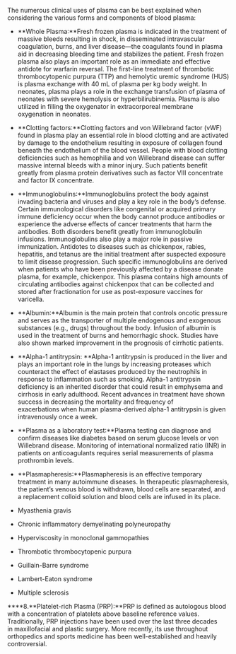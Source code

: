 The numerous clinical uses of plasma can be best explained when considering the various forms and components of blood plasma:

- **Whole Plasma:**Fresh frozen plasma is indicated in the treatment of massive bleeds resulting in shock, in disseminated intravascular coagulation, burns, and liver disease—the coagulants found in plasma aid in decreasing bleeding time and stabilizes the patient. Fresh frozen plasma also plays an important role as an immediate and effective antidote for warfarin reversal. The first-line treatment of thrombotic thrombocytopenic purpura (TTP) and hemolytic uremic syndrome (HUS) is plasma exchange with 40 mL of plasma per kg body weight. In neonates, plasma plays a role in the exchange transfusion of plasma of neonates with severe hemolysis or hyperbilirubinemia. Plasma is also utilized in filling the oxygenator in extracorporeal membrane oxygenation in neonates.

- **Clotting factors:**Clotting factors and von Willebrand factor (vWF) found in plasma play an essential role in blood clotting and are activated by damage to the endothelium resulting in exposure of collagen found beneath the endothelium of the blood vessel. People with blood clotting deficiencies such as hemophilia and von Willebrand disease can suffer massive internal bleeds with a minor injury. Such patients benefit greatly from plasma protein derivatives such as factor VIII concentrate and factor IX concentrate.

- **Immunoglobulins:**Immunoglobulins protect the body against invading bacteria and viruses and play a key role in the body’s defense. Certain immunological disorders like congenital or acquired primary immune deficiency occur when the body cannot produce antibodies or experience the adverse effects of cancer treatments that harm the antibodies. Both disorders benefit greatly from immunoglobulin infusions. Immunoglobulins also play a major role in passive immunization. Antidotes to diseases such as chickenpox, rabies, hepatitis, and tetanus are the initial treatment after suspected exposure to limit disease progression. Such specific immunoglobulins are derived when patients who have been previously affected by a disease donate plasma, for example, chickenpox. This plasma contains high amounts of circulating antibodies against chickenpox that can be collected and stored after fractionation for use as post-exposure vaccines for varicella.

- **Albumin:**Albumin is the main protein that controls oncotic pressure and serves as the transporter of multiple endogenous and exogenous substances (e.g., drugs) throughout the body. Infusion of albumin is used in the treatment of burns and hemorrhagic shock. Studies have also shown marked improvement in the prognosis of cirrhotic patients.

- **Alpha-1 antitrypsin: **Alpha-1 antitrypsin is produced in the liver and plays an important role in the lungs by increasing proteases which counteract the effect of elastases produced by the neutrophils in response to inflammation such as smoking. Alpha-1 antitrypsin deficiency is an inherited disorder that could result in emphysema and cirrhosis in early adulthood. Recent advances in treatment have shown success in decreasing the mortality and frequency of exacerbations when human plasma-derived alpha-1 antitrypsin is given intravenously once a week.

- **Plasma as a laboratory test:**Plasma testing can diagnose and confirm diseases like diabetes based on serum glucose levels or von Willebrand disease. Monitoring of international normalized ratio (INR) in patients on anticoagulants requires serial measurements of plasma prothrombin levels.

- **Plasmapheresis:**Plasmapheresis is an effective temporary treatment in many autoimmune diseases. In therapeutic plasmapheresis, the patient’s venous blood is withdrawn, blood cells are separated, and a replacement colloid solution and blood cells are infused in its place.

- Myasthenia gravis

- Chronic inflammatory demyelinating polyneuropathy

- Hyperviscosity in monoclonal gammopathies

- Thrombotic thrombocytopenic purpura

- Guillain-Barre syndrome

- Lambert-Eaton syndrome

- Multiple sclerosis

****8.**Platelet-rich Plasma (PRP):**PRP is defined as autologous blood with a concentration of platelets above baseline reference values. Traditionally, PRP injections have been used over the last three decades in maxillofacial and plastic surgery. More recently, its use throughout orthopedics and sports medicine has been well-established and heavily controversial.